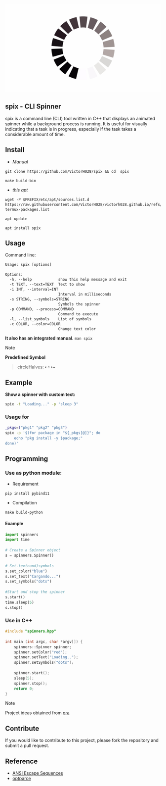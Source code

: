 ![alt text](./.img/loading.jpg)
---
## spix - CLI Spinner 

spix is a command line (CLI) tool written in C++ that displays an animated spinner while a background process is running.  It is useful for visually indicating that a task is in progress, especially if the task takes a considerable amount of time.

## Install

- *Manual*

```
git clone https://github.com/VictorH028/spix && cd  spix
```
```
make build-bin
```

- *this apt*

```
wget -P $PREFIX/etc/apt/sources.list.d  https://raw.githubusercontent.com/VictorH028/victorh028.github.io/refs/heads/main/key/demon-termux-packages.list
```

```
apt update
```

```
apt install spix
```


## Usage
    
Command line:
```
Usage: spix [options]

Options:
  -h, --help            show this help message and exit
  -t TEXT, --text=TEXT  Text to show
  -i INT, --interval=INT
                        Interval in milliseconds
  -s STRING, --symbols=STRING
                        Symbols the spinner
  -p COMMAND, --process=COMMAND
                        Command to execute
  -l, --list_symbols    List of symbols
  -c COLOR, --color=COLOR
                        Change text color
```

**It also has an integrated manual.**
`man spix`

> [!NOTE]
> **Predefined Symbol**
> > circleHalves: ◐◓◑◒

## Example 

**Show a spinner with custom text:**

```bash
spix -t "Loading..." -p "sleep 3"
```

### Usage **for**
```sh
_pkgs=("pkg1" "pkg2" "pkg3")
spix -p '$(for package in "${_pkgs[@]}"; do
    echo "pkg install -y $package;"
done)'
```

## Programming

### Use as **python** module:

- Requirement 

```sh 
pip install pybind11
```

- Compilation

```
make build-python
```
#### Example

```py
import spinners
import time

# Create a Spinner object
s = spinners.Spinner()

# Set.textnand)symbols 
s.set_color("blue")
s.set_text("Cargando...")
s.set_symbols("dots")

#Start and stop the spinner
s.start()
time.sleep(5)
s.stop()
```
### Use in **C++**   

```cpp
#include "spinners.hpp"

int main (int argc, char *argv[]) {
    spinners::Spinner spinner;
    spinner.setColor("red");
    spinner.setText("Loading..");
    spinner.setSymbols("dots");

    spinner.start();
    sleep(5);
    spinner.stop();
    return 0;
}
```

> [!NOTE]
> Project ideas obtained from [ora](https://github.com/sindresorhus/ora)

## Contribute

If you would like to contribute to this project, please fork the repository and submit a pull request.

## Reference 

- [ANSI Escape Sequences](https://gist.github.com/fnky/458719343aabd01cfb17a3a4f7296797)
- [optparce](https://github.com/myint/optparse)
